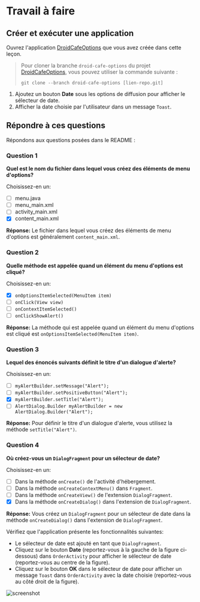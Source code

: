 # Travail à faire

## Créer et exécuter une application

Ouvrez l'application [DroidCafeOptions](https://github.com/khammami/android-fundamentals-exycodelabs/tree/droid-cafe-optionsi/android-fundamentals-exycodelabs/tree/master/DroidCafeOptions) que vous avez créée dans cette leçon.

> Pour cloner la branche `droid-cafe-options` du projet [DroidCafeOptions](https://github.com/khammami/android-fundamentals-exycodelabs/tree/droid-cafe-options), vous pouvez utiliser la commande suivante :
> 
> `git clone --branch droid-cafe-options [lien-repo.git]`

1. Ajoutez un bouton **Date** sous les options de diffusion pour afficher le sélecteur de date.
2. Afficher la date choisie par l'utilisateur dans un message `Toast`.

## Répondre à ces questions

Répondons aux questions posées dans le README :

### Question 1
**Quel est le nom du fichier dans lequel vous créez des éléments de menu d'options?**

Choisissez-en un:
- [ ] menu.java
- [ ] menu_main.xml
- [ ] activity_main.xml
- [x] content_main.xml

**Réponse:** Le fichier dans lequel vous créez des éléments de menu d'options est généralement `content_main.xml`.

### Question 2
**Quelle méthode est appelée quand un élément du menu d'options est cliqué?**

Choisissez-en un:
- [x] `onOptionsItemSelected(MenuItem item)`
- [ ] `onClick(View view)`
- [ ] `onContextItemSelected()`
- [ ] `onClickShowAlert()`

**Réponse:** La méthode qui est appelée quand un élément du menu d'options est cliqué est `onOptionsItemSelected(MenuItem item)`.

### Question 3
**Lequel des énoncés suivants définit le titre d'un dialogue d'alerte?**

Choisissez-en un:
- [ ] `myAlertBuilder.setMessage("Alert");`
- [ ] `myAlertBuilder.setPositiveButton("Alert");`
- [x] `myAlertBuilder.setTitle("Alert");`
- [ ] `AlertDialog.Builder myAlertBuilder = new AlertDialog.Builder("Alert");`

**Réponse:** Pour définir le titre d'un dialogue d'alerte, vous utilisez la méthode `setTitle("Alert")`.

### Question 4
**Où créez-vous un `DialogFragment` pour un sélecteur de date?**

Choisissez-en un:
- [ ] Dans la méthode `onCreate()` de l'activité d'hébergement.
- [ ] Dans la méthode `onCreateContextMenu()` dans `Fragment`.
- [ ] Dans la méthode `onCreateView()` de l'extension `DialogFragment`.
- [x] Dans la méthode `onCreateDialog()` dans l'extension de `DialogFragment`.

**Réponse:** Vous créez un `DialogFragment` pour un sélecteur de date dans la méthode `onCreateDialog()` dans l'extension de `DialogFragment`.


Vérifiez que l'application présente les fonctionnalités suivantes:

* Le sélecteur de date est ajouté en tant que `DialogFragment`.
* Cliquez sur le bouton **Date** (reportez-vous à la gauche de la figure ci-dessous) dans `OrderActivity` pour afficher le sélecteur de date (reportez-vous au centre de la figure).
* Cliquez sur le bouton **OK** dans le sélecteur de date pour afficher un message `Toast` dans `OrderActivity` avec la date choisie (reportez-vous au côté droit de la figure).

![screenshot](./images/screenshot.png)
